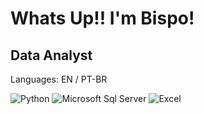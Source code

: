 # Whats Up!!  I'm Bispo!
## Data Analyst

Languages: EN / PT-BR 

![Python](https://img.shields.io/badge/Python-14354C?style=for-the-badge&logo=python&logoColor=white)
![Microsoft Sql Server](https://img.shields.io/badge/Microsoft%20SQL%20Server-CC2927?style=for-the-badge&logo=microsoft%20sql%20server&logoColor=white)
![Excel](https://img.shields.io/badge/Microsoft_Excel-217346?style=for-the-badge&logo=microsoft-excel&logoColor=white)
